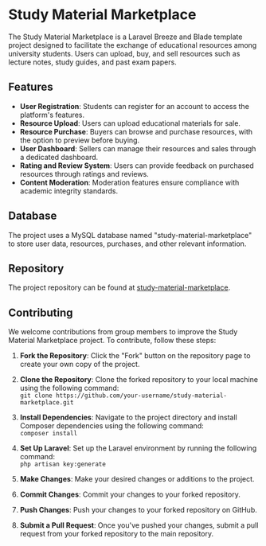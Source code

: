 # Study Material Marketplace


The Study Material Marketplace is a Laravel Breeze and Blade template project designed to facilitate the exchange of educational resources among university students. Users can upload, buy, and sell resources such as lecture notes, study guides, and past exam papers.

## Features

- **User Registration**: Students can register for an account to access the platform's features.
- **Resource Upload**: Users can upload educational materials for sale.
- **Resource Purchase**: Buyers can browse and purchase resources, with the option to preview before buying.
- **User Dashboard**: Sellers can manage their resources and sales through a dedicated dashboard.
- **Rating and Review System**: Users can provide feedback on purchased resources through ratings and reviews.
- **Content Moderation**: Moderation features ensure compliance with academic integrity standards.

## Database

The project uses a MySQL database named "study-material-marketplace" to store user data, resources, purchases, and other relevant information.

## Repository

The project repository can be found at [study-material-marketplace](https://github.com/birukl7/study-material-marketplace).

## Contributing

We welcome contributions from group members to improve the Study Material Marketplace project. To contribute, follow these steps:

1. **Fork the Repository**: Click the "Fork" button on the repository page to create your own copy of the project.

2. **Clone the Repository**: Clone the forked repository to your local machine using the following command:                                                                                                                                                                
              `git clone https://github.com/your-username/study-material-marketplace.git`

3. **Install Dependencies**: Navigate to the project directory and install Composer dependencies using the following command:                                                                                                                                         
               `composer install`

4. **Set Up Laravel**: Set up the Laravel environment by running the following command:                                                                                                                                                                                    
              `php artisan key:generate`

5. **Make Changes**: Make your desired changes or additions to the project.

6. **Commit Changes**: Commit your changes to your forked repository.

7. **Push Changes**: Push your changes to your forked repository on GitHub.

8. **Submit a Pull Request**: Once you've pushed your changes, submit a pull request from your forked repository to the main repository.



